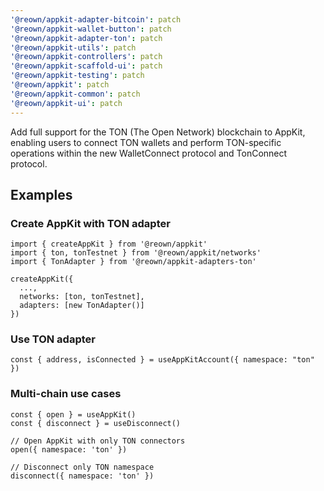 ```yaml
---
'@reown/appkit-adapter-bitcoin': patch
'@reown/appkit-wallet-button': patch
'@reown/appkit-adapter-ton': patch
'@reown/appkit-utils': patch
'@reown/appkit-controllers': patch
'@reown/appkit-scaffold-ui': patch
'@reown/appkit-testing': patch
'@reown/appkit': patch
'@reown/appkit-common': patch
'@reown/appkit-ui': patch
---
```


Add full support for the TON (The Open Network) blockchain to AppKit, enabling users to connect TON wallets and perform TON-specific operations within the new WalletConnect protocol and TonConnect protocol.

## Examples

### Create AppKit with TON adapter

```
import { createAppKit } from '@reown/appkit'
import { ton, tonTestnet } from '@reown/appkit/networks'
import { TonAdapter } from '@reown/appkit-adapters-ton'

createAppKit({
  ...,
  networks: [ton, tonTestnet],
  adapters: [new TonAdapter()]
})
```

### Use TON adapter

```
const { address, isConnected } = useAppKitAccount({ namespace: "ton" })
```

### Multi-chain use cases

```
const { open } = useAppKit()
const { disconnect } = useDisconnect()

// Open AppKit with only TON connectors
open({ namespace: 'ton' })

// Disconnect only TON namespace
disconnect({ namespace: 'ton' })
```